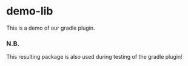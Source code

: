 # demo-lib
This is a demo of our gradle plugin.

### N.B.
This resulting package is also used during testing of the gradle plugin!
